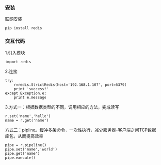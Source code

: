 ### 安装

联网安装

```
pip install redis
```

### 交互代码

1.引入模块

```
import redis
```

2.连接

```
try:
    r=redis.StrictRedis(host='192.168.1.107', port=6379)
    print 'success!'
except Exception,e:
    print e.message
```

3.方式一：根据数据类型的不同，调用相应的方法，完成读写   

```
r.set('name','hello')
name = r.get('name')
```

方式二：pipline。缓冲多条命令，一次性执行，减少服务器-客户端之间TCP数据库包，从而提高效率

```
pipe = r.pipeline()
pipe.set('name','world')
pipe.get('name')
pipe.execute()
```



